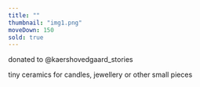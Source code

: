 ```yaml
---
title: ""
thumbnail: "img1.png"
moveDown: 150
sold: true
---
```

donated to @kaershovedgaard_stories

tiny ceramics for candles, jewellery or other small pieces
